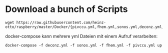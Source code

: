 # Download a bunch of Scripts 
```
wget https://raw.githubusercontent.com/heinz-otto/raspberry/master/Docker/{pivccu.yml,fhem.yml,sonos.yml,deconz.yml,.env,patchEnv.sh}
```
docker-compose kann mehrere yml Dateien mit einem Aufruf verarbeiten:
```
docker-compose -f deconz.yml -f sonos.yml -f fhem.yml -f pivccu.yml up
```
